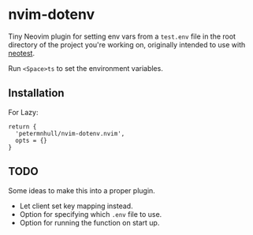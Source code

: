 # nvim-dotenv

Tiny Neovim plugin for setting env vars from a `test.env` file in the root directory of the project you're working on, originally intended to use with [neotest](https://github.com/nvim-neotest/neotest).

Run `<Space>ts` to set the environment variables.

## Installation

For Lazy:

```
return {
  'petermnhull/nvim-dotenv.nvim',
  opts = {}
}
```

## TODO

Some ideas to make this into a proper plugin.

- Let client set key mapping instead.
- Option for specifying which `.env` file to use.
- Option for running the function on start up.
